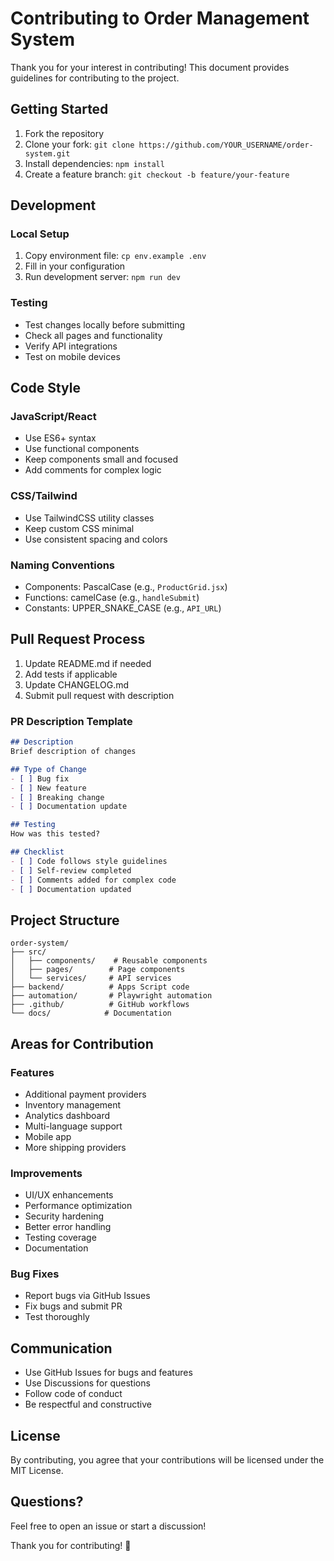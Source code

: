 # Contributing to Order Management System

Thank you for your interest in contributing! This document provides guidelines for contributing to the project.

## Getting Started

1. Fork the repository
2. Clone your fork: `git clone https://github.com/YOUR_USERNAME/order-system.git`
3. Install dependencies: `npm install`
4. Create a feature branch: `git checkout -b feature/your-feature`

## Development

### Local Setup

1. Copy environment file: `cp env.example .env`
2. Fill in your configuration
3. Run development server: `npm run dev`

### Testing

- Test changes locally before submitting
- Check all pages and functionality
- Verify API integrations
- Test on mobile devices

## Code Style

### JavaScript/React

- Use ES6+ syntax
- Use functional components
- Keep components small and focused
- Add comments for complex logic

### CSS/Tailwind

- Use TailwindCSS utility classes
- Keep custom CSS minimal
- Use consistent spacing and colors

### Naming Conventions

- Components: PascalCase (e.g., `ProductGrid.jsx`)
- Functions: camelCase (e.g., `handleSubmit`)
- Constants: UPPER_SNAKE_CASE (e.g., `API_URL`)

## Pull Request Process

1. Update README.md if needed
2. Add tests if applicable
3. Update CHANGELOG.md
4. Submit pull request with description

### PR Description Template

```markdown
## Description
Brief description of changes

## Type of Change
- [ ] Bug fix
- [ ] New feature
- [ ] Breaking change
- [ ] Documentation update

## Testing
How was this tested?

## Checklist
- [ ] Code follows style guidelines
- [ ] Self-review completed
- [ ] Comments added for complex code
- [ ] Documentation updated
```

## Project Structure

```
order-system/
├── src/
│   ├── components/    # Reusable components
│   ├── pages/        # Page components
│   └── services/     # API services
├── backend/          # Apps Script code
├── automation/       # Playwright automation
├── .github/          # GitHub workflows
└── docs/            # Documentation
```

## Areas for Contribution

### Features

- Additional payment providers
- Inventory management
- Analytics dashboard
- Multi-language support
- Mobile app
- More shipping providers

### Improvements

- UI/UX enhancements
- Performance optimization
- Security hardening
- Better error handling
- Testing coverage
- Documentation

### Bug Fixes

- Report bugs via GitHub Issues
- Fix bugs and submit PR
- Test thoroughly

## Communication

- Use GitHub Issues for bugs and features
- Use Discussions for questions
- Follow code of conduct
- Be respectful and constructive

## License

By contributing, you agree that your contributions will be licensed under the MIT License.

## Questions?

Feel free to open an issue or start a discussion!

Thank you for contributing! 🎉
